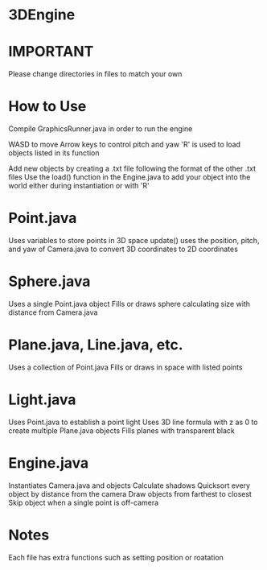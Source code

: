 # 3DEngine
IMPORTANT
=========
Please change directories in files to match your own

How to Use
==========
Compile GraphicsRunner.java in order to run the engine

WASD to move
Arrow keys to control pitch and yaw
'R' is used to load objects listed in its function

Add new objects by creating a .txt file following the format of the other .txt files
Use the load() function in the Engine.java to add your object into the world either during instantiation or with 'R'

Point.java
==========
Uses variables to store points in 3D space
update() uses the position, pitch, and yaw of Camera.java to convert 3D coordinates to 2D coordinates

Sphere.java
===========
Uses a single Point.java object
Fills or draws sphere calculating size with distance from Camera.java

Plane.java, Line.java, etc.
===========================
Uses a collection of Point.java
Fills or draws in space with listed points

Light.java
==========
Uses Point.java to establish a point light
Uses 3D line formula with z as 0 to create multiple Plane.java objects
Fills planes with transparent black

Engine.java
===========
Instantiates Camera.java and objects
Calculate shadows
Quicksort every object by distance from the camera
Draw objects from farthest to closest
Skip object when a single point is off-camera

Notes
=====
Each file has extra functions such as setting position or roatation
